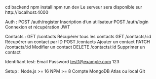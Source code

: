 cd backend
npm install
npm run dev
Le serveur sera disponible sur http://localhost:4000

Auth :
POST	/auth/register	Inscription d’un utilisateur
POST	/auth/login	    Connexion et récupération JWT

Contacts : 
GET	    /contacts	    Récupérer tous les contacts
GET	    /contacts/:id	Récupérer un contact par ID
POST	/contacts	    Ajouter un contact
PATCH	/contacts/:id	Modifier un contact
DELETE	/contacts/:id	Supprimer un contact

Identifiant test:
Email	            Password
test1@example.com    123

Setup :
Node.js >= 16
NPM >= 8
Compte MongoDB Atlas ou local
Git